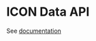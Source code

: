# ICON Data API

See [documentation](https://htmlpreview.github.io/?https://github.com/coface/business-information-api/blob/master/data-api/documentation/documentation.html)
